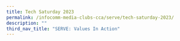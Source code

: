 ```yaml
---
title: Tech Saturday 2023
permalink: /infocomm-media-clubs-cca/serve/tech-saturday-2023/
description: ""
third_nav_title: "SERVE: Values In Action"
---
```


